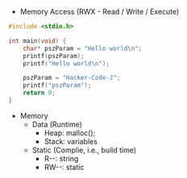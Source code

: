 
- Memory Access (RWX - Read / Write / Execute)

```c
#include <stdio.h>

int main(void) {
	char* pszParam = "Hello world\n";
	printf(pszParam);
	printf("Hello world\n");

	pszParam = "Hacker-Code-J";
	printf("pszParam");
	return 0;
}
```

- Memory
	- Data (Runtime)
		- Heap: malloc();
		- Stack: variables
	- Static (Complie, i.e., build time)
		- R--: string
		- RW--: static